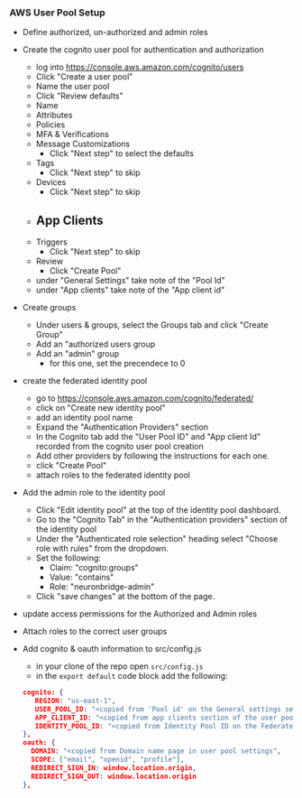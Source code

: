 ### AWS User Pool Setup

- Define authorized, un-authorized and admin roles
- Create the cognito user pool for authentication and authorization
    - log into https://console.aws.amazon.com/cognito/users
    - Click "Create a user pool"
    - Name the user pool
    - Click "Review defaults"
    - Name
    - Attributes
    - Policies
    - MFA & Verifications
    - Message Customizations
        - Click "Next step" to select the defaults
    - Tags
       - Click "Next step" to skip
    - Devices
        - Click "Next step" to skip
    - App Clients
        -
    - Triggers
        - Click "Next step" to skip
    - Review
        - Click "Create Pool"
    - under "General Settings" take note of the "Pool Id"
    - under "App clients" take note of the "App client id"
- Create groups
    - Under users & groups, select the Groups tab and click "Create Group"
    - Add an "authorized users group
    - Add an "admin" group
        - for this one, set the precendece to 0

- create the federated identity pool
    - go to https://console.aws.amazon.com/cognito/federated/
    - click on "Create new identity pool"
    - add an identity pool name
    - Expand the "Authentication Providers" section
    - In the Cognito tab add the "User Pool ID" and "App client Id" recorded from the cognito user pool creation
    - Add other providers by following the instructions for each one.
    - click "Create Pool"
    - attach roles to the federated identity pool
- Add the admin role to the identity pool
    - Click "Edit identity pool" at the top of the identity pool dashboard.
    - Go to the "Cognito Tab" in the "Authentication providers" section of the identity pool
    - Under the "Authenticated role selection" heading select "Choose role with rules" from the dropdown.
    - Set the following:
        - Claim: "cognito:groups"
        - Value: "contains"
        - Role: "neuronbridge-admin"
    - Click "save changes" at the bottom of the page.
- update access permissions for the Authorized and Admin roles
- Attach roles to the correct user groups
- Add cognito & oauth information to src/config.js
    - in your clone of the repo open ```src/config.js```
    - in the ```export default``` code block add the following:

   ``` JSON
   cognito: {
      REGION: "us-east-1",
      USER_POOL_ID: "<copied from 'Pool id' on the General settings section of the user pool settings>",
      APP_CLIENT_ID: "<copied from app clients section of the user pool settings>",
      IDENTITY_POOL_ID: "<copied from Identity Pool ID on the Federated Identity Editing page "
   },
   oauth: {
     DOMAIN: "<copied from Domain name page in user pool settings",
     SCOPE: ["email", "openid", "profile"],
     REDIRECT_SIGN_IN: window.location.origin,
     REDIRECT_SIGN_OUT: window.location.origin
   },
   ```

